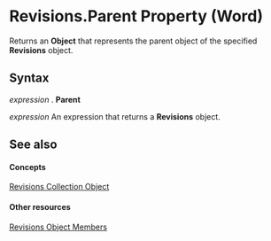 
# Revisions.Parent Property (Word)

Returns an  **Object** that represents the parent object of the specified **Revisions** object.


## Syntax

 _expression_ . **Parent**

 _expression_ An expression that returns a **Revisions** object.


## See also


#### Concepts


[Revisions Collection Object](7f267a64-885a-cb4c-008a-e8545cea94d2.md)
#### Other resources


[Revisions Object Members](e1246cc8-0a2d-2bf9-999c-d9c5f35ac157.md)

